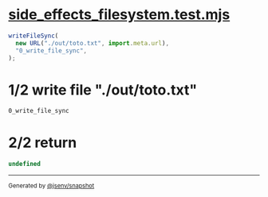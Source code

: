 # [side_effects_filesystem.test.mjs](../../side_effects_filesystem.test.mjs)

```js
writeFileSync(
  new URL("./out/toto.txt", import.meta.url),
  "0_write_file_sync",
);
```

# 1/2 write file "./out/toto.txt"

```txt
0_write_file_sync
```

# 2/2 return

```js
undefined
```

---

<sub>
  Generated by <a href="https://github.com/jsenv/core/tree/main/packages/independent/snapshot">@jsenv/snapshot</a>
</sub>
